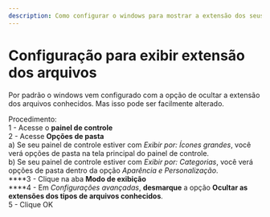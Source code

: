```yaml
---
description: Como configurar o windows para mostrar a extensão dos seus arquivos
---
```


# Configuração para exibir extensão dos arquivos

Por padrão o windows vem configurado com a opção de ocultar a extensão dos arquivos conhecidos. Mas isso pode ser facilmente alterado.

Procedimento:\
1 - Acesse o **painel de controle**\
2 - Acesse **Opções de pasta**\
a) Se seu painel de controle estiver com _Exibir por: Ícones grandes_, você verá opções de pasta na tela principal do painel de controle.\
b) Se seu painel de controle estiver com _Exibir por: Categorias_, você verá opções de pasta dentro da opção _Aparência e Personalização_.\
****3 - Clique na aba **Modo de exibição**\
****4 - Em _Configurações avançadas_, **desmarque** a opção **Ocultar as extensões dos tipos de arquivos conhecidos**.\
5 - Clique OK

